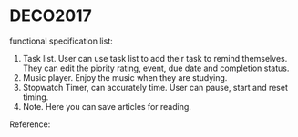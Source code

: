 # DECO2017
functional specification list:
1. Task list. User can use task list to add their task to remind themselves. They can edit the piority rating, event, due date and completion status.
2. Music player. Enjoy the music when they are studying.
3. Stopwatch Timer, can accurately time. User can pause, start and reset timing.
4. Note. Here you can save articles for reading.

Reference:



            
